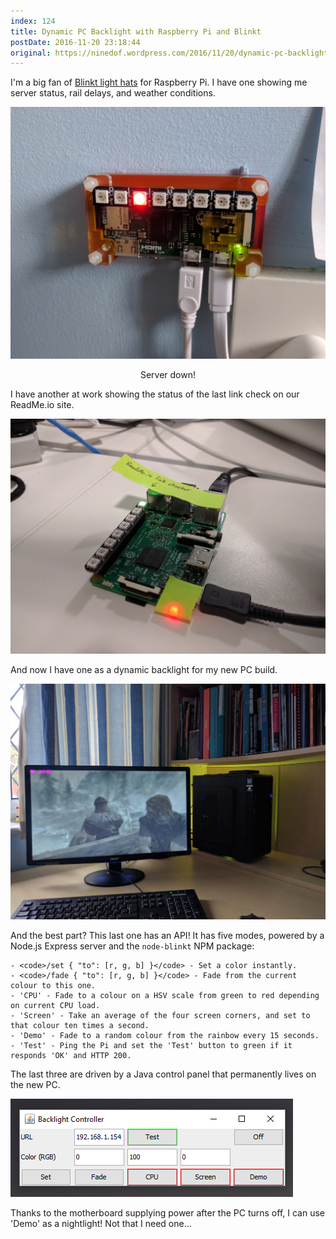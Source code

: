 ```yaml
---
index: 124
title: Dynamic PC Backlight with Raspberry Pi and Blinkt
postDate: 2016-11-20 23:18:44
original: https://ninedof.wordpress.com/2016/11/20/dynamic-pc-backlight-with-raspberry-pi-and-blinkt/
---
```


I'm a big fan of [Blinkt light hats](https://shop.pimoroni.com/products/blinkt) for Raspberry Pi. I have one showing me server status, rail delays, and weather conditions.

![](/assets/media/2016/11/20161016_153730.jpg)
<p style="text-align:center;">Server down!</p>
I have another at work showing the status of the last link check on our ReadMe.io site.

![](/assets/media/2016/11/img_20161117_165458.jpg)

And now I have one as a dynamic backlight for my new PC build.

![](/assets/media/2016/11/img_20161120_135026.jpg)

And the best part? This last one has an API! It has five modes, powered by a Node.js Express server and the <code>node-blinkt</code> NPM package:


 	- <code>/set { "to": [r, g, b] }</code> - Set a color instantly.
 	- <code>/fade { "to": [r, g, b] }</code> - Fade from the current colour to this one.
 	- 'CPU' - Fade to a colour on a HSV scale from green to red depending on current CPU load.
 	- 'Screen' - Take an average of the four screen corners, and set to that colour ten times a second.
 	- 'Demo' - Fade to a random colour from the rainbow every 15 seconds.
 	- 'Test' - Ping the Pi and set the 'Test' button to green if it responds 'OK' and HTTP 200.


The last three are driven by a Java control panel that permanently lives on the new PC.

![](/assets/media/2016/11/controller.png)

Thanks to the motherboard supplying power after the PC turns off, I can use 'Demo' as a nightlight! Not that I need one...
